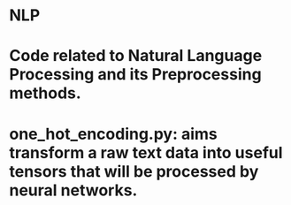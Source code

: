 # NLP
<h1>Code related to Natural Language Processing and its Preprocessing methods.<h1>
                                                                                                                                                  <body>
                                                                                                                                                    <p>one_hot_encoding.py: aims transform a raw text data into useful tensors that will be processed by neural networks.<p>
                                                                                                                                                    <body>
